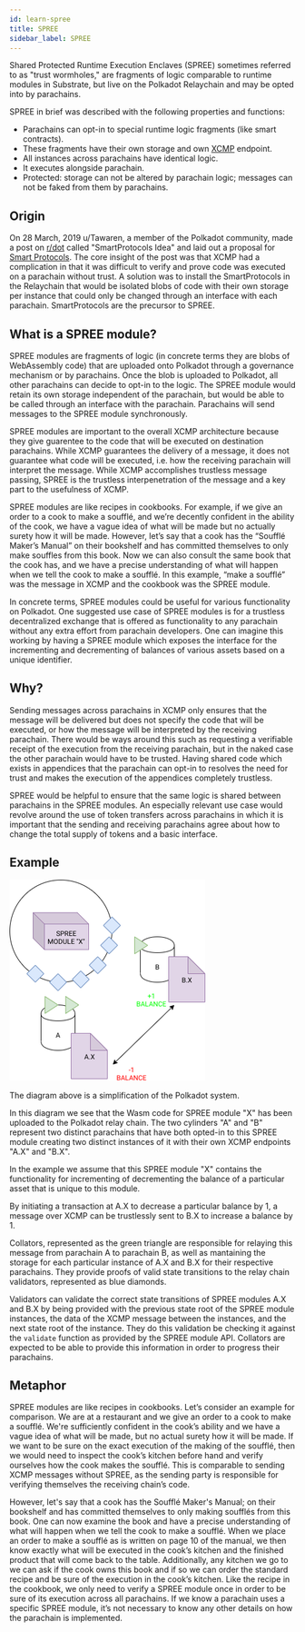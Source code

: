 ```yaml
---
id: learn-spree
title: SPREE
sidebar_label: SPREE
---
```


Shared Protected Runtime Execution Enclaves (SPREE) sometimes referred to as "trust wormholes," are fragments of logic
comparable to runtime modules in Substrate, but live on the Polkadot Relaychain and may be opted into by parachains.

SPREE in brief was described with the following properties and functions:

- Parachains can opt-in to special runtime logic fragments (like smart contracts).
- These fragments have their own storage and own [XCMP](learn-crosschain) endpoint.
- All instances across parachains have identical logic.
- It executes alongside parachain.
- Protected: storage can not be altered by parachain logic; messages can not be faked from them by parachains.

## Origin

On 28 March, 2019 u/Tawaren, a member of the Polkadot community, made a post on [r/dot][polkadot reddit] called
"SmartProtocols Idea" and laid out a proposal for [Smart Protocols][smart protocols reddit post]. The core insight
of the post was that XCMP had a complication in that it was difficult to verify and prove code was executed on a parachain
without trust. A solution was to install the SmartProtocols in the Relaychain that would be isolated blobs of code
with their own storage per instance that could only be changed through an interface with each parachain. SmartProtocols
are the precursor to SPREE.

## What is a SPREE module?

SPREE modules are fragments of logic (in concrete terms they are blobs of WebAssembly code) that are uploaded onto
Polkadot through a governance mechanism or by parachains. Once the blob is uploaded to Polkadot, all other parachains
can decide to opt-in to the logic. The SPREE module would retain its own storage independent of the parachain, but would
be able to be called through an interface with the parachain. Parachains will send messages to the SPREE module synchronously.

SPREE modules are important to the overall XCMP architecture because they give guarentee to the code that will be
executed on destination parachains. While XCMP guarantees the delivery of a message, it does not guarantee what code
will be executed, i.e. how the receiving parachain will interpret the message. While XCMP accomplishes trustless message
passing, SPREE is the trustless interpenetration of the message and a key part to the usefulness of XCMP.

SPREE modules are like recipes in cookbooks. For example, if we give an order to a cook to make a soufflé, and we’re
decently confident in the ability of the cook, we have a vague idea of what will be made but no actually surety how it 
will be made. However, let’s say that a cook has the “Soufflé Maker’s Manual” on their bookshelf and has committed
themselves to only make souffles from this book. Now we can also consult the same book that the cook has, and we have a
precise understanding of what will happen when we tell the cook to make a soufflé. In this example, “make a soufflé” was
the message in XCMP and the cookbook was the SPREE module.

In concrete terms, SPREE modules could be useful for various functionality on Polkadot. One suggested use case of SPREE
modules is for a trustless decentralized exchange that is offered as functionality to any parachain without any extra
effort from parachain developers. One can imagine this working by having a SPREE module which exposes the interface for
the incrementing and decrementing of balances of various assets based on a unique identifier.

## Why?

Sending messages across parachains in XCMP only ensures that the message will be delivered but does not specify the code
that will be executed, or how the message will be interpreted by the receiving parachain. There would be ways around
this such as requesting a verifiable receipt of the execution from the receiving parachain, but in the naked case the
other parachain would have to be trusted. Having shared code which exists in appendices that the parachain can opt-in to
resolves the need for trust and makes the execution of the appendices completely trustless.

SPREE would be helpful to ensure that the same logic is shared between parachains in the SPREE modules. An especially
relevant use case would revolve around the use of token transfers across parachains in which it is important that the
sending and receiving parachains agree about how to change the total supply of tokens and a basic interface.

## Example

![spree example](assets/SPREE/spree_module.png)

The diagram above is a simplification of the Polkadot system.

In this diagram we see that the Wasm code for SPREE module "X" has been uploaded to the Polkadot relay chain. The two
cylinders "A" and "B" represent two distinct parachains that have both opted-in to this SPREE module creating two
distinct instances of it with their own XCMP endpoints "A.X" and "B.X".

In the example we assume that this SPREE module "X" contains the functionality for incrementing of decrementing the
balance of a particular asset that is unique to this module.

By initiating a transaction at A.X to decrease a particular balance by 1, a message over XCMP can be trustlessly
sent to B.X to increase a balance by 1.

Collators, represented as the green triangle are responsible for relaying this message from parachain A to parachain
B, as well as mantaining the storage for each particular instance of A.X and B.X for their respective parachains. They
provide proofs of valid state transitions to the relay chain validators, represented as blue diamonds.

Validators can validate the correct state transitions of SPREE modules A.X and B.X by being provided with the previous
state root of the SPREE module instances, the data of the XCMP message between the instances, and the next state root
of the instance. They do this validation be checking it against the `validate` function as provided by the SPREE module
API. Collators are expected to be able to provide this information in order to progress their parachains.

## Metaphor

SPREE modules are like recipes in cookbooks. Let’s consider an example for comparison.
We are at a restaurant and we give an order to a cook to make a soufflé. We're sufficiently
confident in the cook’s ability and we have a vague idea of what will be made, but no actual
surety how it will be made. If we want to be sure on the exact execution of the making of the
soufflé, then we would need to inspect the cook’s kitchen before hand and verify ourselves
how the cook makes the soufflé. This is comparable to sending XCMP messages without
SPREE, as the sending party is responsible for verifying themselves the receiving chain’s
code.

However, let's say that a cook has the Soufflé Maker's Manual; on their bookshelf and has
committed themselves to only making soufflés from this book. One can now examine the
book and have a precise understanding of what will happen when we tell the cook to make a
soufflé. When we place an order to make a soufflé as is written on page 10 of the manual,
we then know exactly what will be executed in the cook’s kitchen and the finished product
that will come back to the table. Additionally, any kitchen we go to we can ask if the cook
owns this book and if so we can order the standard recipe and be sure of the execution in
the cook’s kitchen. Like the recipe in the cookbook, we only need to verify a SPREE module
once in order to be sure of its execution across all parachains. If we know a parachain uses
a specific SPREE module, it’s not necessary to know any other details on how the parachain
is implemented.

[polkadot reddit]: https://www.reddit.com/r/dot/
[smart protocols reddit post]: https://www.reddit.com/r/dot/comments/b6kljn/smartprotocols_idea/
